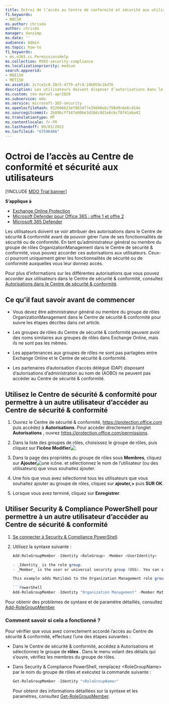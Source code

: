 ```yaml
---
title: Octroi de l’accès au Centre de conformité et sécurité aux utilisateurs
f1.keywords:
- NOCSH
ms.author: chrisda
author: chrisda
manager: dansimp
ms.date: ''
audience: Admin
ms.topic: how-to
f1_keywords:
- ms.o365.cc.PermissionsHelp
ms.collection: M365-security-compliance
ms.localizationpriority: medium
search.appverid:
- MOE150
- MET150
ms.assetid: 2cfce2c8-20c5-47f9-afc4-24b059c1bd76
description: Les utilisateurs doivent disposer d’autorisations dans le Centre de sécurité & conformité Microsoft 365 avant de pouvoir gérer ses fonctionnalités de sécurité ou de conformité.
ms.custom: seo-marvel-apr2020
ms.subservice: mdo
ms.service: microsoft-365-security
ms.openlocfilehash: 922606623ef8834f7e39d48ebc758d9c6e6c414e
ms.sourcegitcommit: 2b89bcff547e00be3d38dc8d1e6cbcf8f41eba42
ms.translationtype: MT
ms.contentlocale: fr-FR
ms.lasthandoff: 09/03/2022
ms.locfileid: "67596486"
---
```

# <a name="give-users-access-to-the-security--compliance-center"></a>Octroi de l’accès au Centre de conformité et sécurité aux utilisateurs

[!INCLUDE [MDO Trial banner](../includes/mdo-trial-banner.md)]

**S’applique à**
- [Exchange Online Protection](exchange-online-protection-overview.md)
- [Microsoft Defender pour Office 365 : offre 1 et offre 2](defender-for-office-365.md)
- [Microsoft 365 Defender](../defender/microsoft-365-defender.md)

Les utilisateurs doivent se voir attribuer des autorisations dans le Centre de sécurité & conformité avant de pouvoir gérer l’une de ses fonctionnalités de sécurité ou de conformité. En tant qu’administrateur général ou membre du groupe de rôles OrganizationManagement dans le Centre de sécurité & conformité, vous pouvez accorder ces autorisations aux utilisateurs. Ceux-ci pourront uniquement gérer les fonctionnalités de sécurité ou de conformité auxquelles vous leur donnez accès.

Pour plus d’informations sur les différentes autorisations que vous pouvez accorder aux utilisateurs dans le Centre de sécurité & conformité, consultez [Autorisations dans le Centre de sécurité & conformité](permissions-in-the-security-and-compliance-center.md).

## <a name="what-do-you-need-to-know-before-you-begin"></a>Ce qu'il faut savoir avant de commencer

- Vous devez être administrateur général ou membre du groupe de rôles OrganizationManagement dans le Centre de sécurité & conformité pour suivre les étapes décrites dans cet article.

- Les groupes de rôles du Centre de sécurité & conformité peuvent avoir des noms similaires aux groupes de rôles dans Exchange Online, mais ils ne sont pas les mêmes.

- Les appartenances aux groupes de rôles ne sont pas partagées entre Exchange Online et le Centre de sécurité & conformité.

- Les partenaires d’autorisation d’accès délégué (DAP) disposant d’autorisations d’administration au nom de (AOBO) ne peuvent pas accéder au Centre de sécurité & conformité.

## <a name="use-the-security--compliance-center-to-give-another-user-access-to-the-security--compliance-center"></a>Utilisez le Centre de sécurité & conformité pour permettre à un autre utilisateur d’accéder au Centre de sécurité & conformité

1. Ouvrez le Centre de sécurité & conformité, <https://protection.office.com> puis accédez à **Autorisations**. Pour accéder directement à l’onglet **Autorisations** , ouvrez <https://protection.office.com/permissions>.

2. Dans la liste des groupes de rôles, choisissez le groupe de rôles, puis cliquez sur **l’icône Modifier**![.](../../media/O365-MDM-CreatePolicy-EditIcon.gif)

3. Dans la page des propriétés du groupe de rôles sous **Membres**, cliquez sur **Ajouter**![une icône.](../../media/ITPro-EAC-AddIcon.gif) et sélectionnez le nom de l’utilisateur (ou des utilisateurs) que vous souhaitez ajouter.

4. Une fois que vous avez sélectionné tous les utilisateurs que vous souhaitez ajouter au groupe de rôles, cliquez sur **ajouter,\>** puis **SUR OK**.

5. Lorsque vous avez terminé, cliquez sur **Enregistrer**.

## <a name="use-security--compliance-powershell-to-give-another-user-access-to-the-security--compliance-center"></a>Utiliser Security & Compliance PowerShell pour permettre à un autre utilisateur d’accéder au Centre de sécurité & conformité

1. [Se connecter à Security & Compliance PowerShell](/powershell/exchange/connect-to-scc-powershell).

2. Utilisez la syntaxe suivante :

   ```powershell
   Add-RoleGroupMember -Identity <RoleGroup> -Member <UserIdentity>

   - _Identity_ is the role group.
   - _Member_ is the user or universal security group (USG). You can specify only one member at a time.

   This example adds MatildaS to the Organization Management role group.

   ```PowerShell
   Add-RoleGroupMember -Identity "Organization Management" -Member MatildaS
   ```

Pour obtenir des problèmes de syntaxe et de paramètre détaillés, consultez [Add-RoleGroupMember](/powershell/module/exchange/add-rolegroupmember)

### <a name="how-do-you-know-this-worked"></a>Comment savoir si cela a fonctionné ?

Pour vérifier que vous avez correctement accordé l’accès au Centre de sécurité & conformité, effectuez l’une des étapes suivantes :

- Dans le Centre de sécurité & conformité, accédez à Autorisations et sélectionnez le groupe de **rôles** . Dans le menu volant des détails qui s’ouvre, vérifiez les membres du groupe de rôles.

- Dans Security & Compliance PowerShell, remplacez \<RoleGroupName\> par le nom du groupe de rôles et exécutez la commande suivante :

  ```powershell
  Get-RoleGroupMember -Identity "<RoleGroupName>"
  ```

  Pour obtenir des informations détaillées sur la syntaxe et les paramètres, consultez [Get-RoleGroupMember](/powershell/module/exchange/Get-RoleGroupMember).
